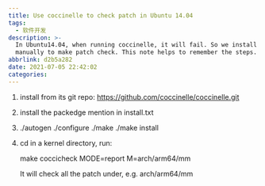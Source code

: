 ```yaml
---
title: Use coccinelle to check patch in Ubuntu 14.04
tags:
  - 软件开发
description: >-
  In Ubuntu14.04, when running coccinelle, it will fail. So we install it
  manually to make patch check. This note helps to remember the steps.
abbrlink: d2b5a282
date: 2021-07-05 22:42:02
categories:
---
```


1. install from its git repo: https://github.com/coccinelle/coccinelle.git

2. install the packedge mention in install.txt

3. ./autogen
   ./configure
   ./make
   ./make install

4. cd in a kernel directory, run:
 
   make coccicheck MODE=report M=arch/arm64/mm

   It will check all the patch under, e.g. arch/arm64/mm
